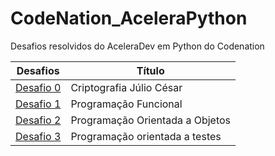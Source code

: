 # CodeNation_AceleraPython
Desafios resolvidos do AceleraDev em Python do Codenation

| Desafios                                                                                               | Título                          |
|--------------------------------------------------------------------------------------------------------|---------------------------------|
| [Desafio 0](https://github.com/luiseduardobr1/CodeNation_AceleraPython/blob/master/Codenation-1.ipynb) | Criptografia Júlio César        |
| [Desafio 1](https://github.com/luiseduardobr1/CodeNation_AceleraPython/tree/master/Desafio%201)        | Programação Funcional           |
| [Desafio 2](https://github.com/luiseduardobr1/CodeNation_AceleraPython/tree/master/Desafio%202)        | Programação Orientada a Objetos |
| [Desafio 3](https://github.com/luiseduardobr1/CodeNation_AceleraPython/tree/master/Desafio%203)                                                 | Programação orientada a testes  
